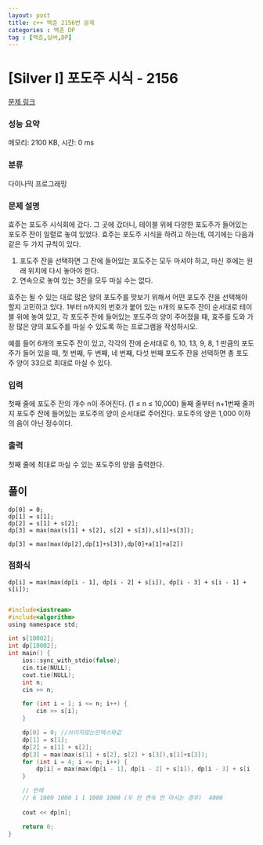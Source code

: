 ```yaml
---
layout: post
title: c++ 백준 2156번 문제
categories : 백준 DP
tag : [백준,실버,DP]
---
```


# [Silver I] 포도주 시식 - 2156 

[문제 링크](https://www.acmicpc.net/problem/2156) 

### 성능 요약

메모리: 2100 KB, 시간: 0 ms

### 분류

다이나믹 프로그래밍

### 문제 설명

<p>효주는 포도주 시식회에 갔다. 그 곳에 갔더니, 테이블 위에 다양한 포도주가 들어있는 포도주 잔이 일렬로 놓여 있었다. 효주는 포도주 시식을 하려고 하는데, 여기에는 다음과 같은 두 가지 규칙이 있다.</p>

<ol>
	<li>포도주 잔을 선택하면 그 잔에 들어있는 포도주는 모두 마셔야 하고, 마신 후에는 원래 위치에 다시 놓아야 한다.</li>
	<li>연속으로 놓여 있는 3잔을 모두 마실 수는 없다.</li>
</ol>

<p>효주는 될 수 있는 대로 많은 양의 포도주를 맛보기 위해서 어떤 포도주 잔을 선택해야 할지 고민하고 있다. 1부터 n까지의 번호가 붙어 있는 n개의 포도주 잔이 순서대로 테이블 위에 놓여 있고, 각 포도주 잔에 들어있는 포도주의 양이 주어졌을 때, 효주를 도와 가장 많은 양의 포도주를 마실 수 있도록 하는 프로그램을 작성하시오. </p>

<p>예를 들어 6개의 포도주 잔이 있고, 각각의 잔에 순서대로 6, 10, 13, 9, 8, 1 만큼의 포도주가 들어 있을 때, 첫 번째, 두 번째, 네 번째, 다섯 번째 포도주 잔을 선택하면 총 포도주 양이 33으로 최대로 마실 수 있다.</p>

### 입력 

 <p>첫째 줄에 포도주 잔의 개수 n이 주어진다. (1 ≤ n ≤ 10,000) 둘째 줄부터 n+1번째 줄까지 포도주 잔에 들어있는 포도주의 양이 순서대로 주어진다. 포도주의 양은 1,000 이하의 음이 아닌 정수이다.</p>

### 출력 

 <p>첫째 줄에 최대로 마실 수 있는 포도주의 양을 출력한다.</p>


## 풀이

    dp[0] = 0;
	dp[1] = s[1];
	dp[2] = s[1] + s[2];
	dp[3] = max(max(s[1] + s[2], s[2] + s[3]),s[1]+s[3]);
    
    dp[3] = max(max(dp[2],dp[1]+s[3]),dp[0]+a[1]+a[2])

### 점화식
    dp[i] = max(max(dp[i - 1], dp[i - 2] + s[i]), dp[i - 3] + s[i - 1] + s[i]);

```c

#include<iostream>
#include<algorithm>
using namespace std;

int s[10002]; 
int dp[10002];
int main() {
	ios::sync_with_stdio(false);
	cin.tie(NULL);
	cout.tie(NULL);
	int n; 
	cin >> n;

	for (int i = 1; i <= n; i++) {
		cin >> s[i];
	}

	dp[0] = 0; //쓰이지않는인덱스와값
	dp[1] = s[1];
	dp[2] = s[1] + s[2];
	dp[3] = max(max(s[1] + s[2], s[2] + s[3]),s[1]+s[3]);
	for (int i = 4; i <= n; i++) {
		dp[i] = max(max(dp[i - 1], dp[i - 2] + s[i]), dp[i - 3] + s[i - 1] + s[i]);
	}

	// 반례
	// 6 1000 1000 1 1 1000 1000 (두 잔 연속 안 마시는 경우)	4000
	
	cout << dp[n];

	return 0;
}
```
